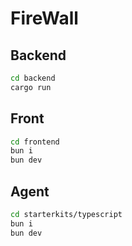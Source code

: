 # FireWall

## Backend

```bash
cd backend
cargo run
```

## Front

```bash
cd frontend
bun i
bun dev
```

## Agent

```bash
cd starterkits/typescript
bun i
bun dev
```
